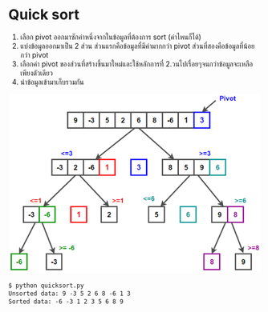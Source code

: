 
# Quick sort  
1. เลือก pivot ออกมาซักค่าหนึ่งจากในข้อมูลที่ต้องการ sort (ค่าไหนก็ได้)  
2. แบ่งข้อมูลออกมาเป็น 2 ส่วน ส่วนแรกคือข้อมูลที่มีค่ามากกว่า pivot ส่วนที่สองคือข้อมูลที่น้อยกว่า pivot  
3. เลือกค่า pivot ของส่วนที่สร้างขึ้นมาใหม่และใช้หลักการที่ 2.วนไปเรื่อยๆจนกว่าข้อมูลจะเหลือเพียงตัวเดียว
4. นำข้อมูลเข้ามาเก็บรวมกัน  

![Quick sort](Quicksort.png)  
  
```
$ python quicksort.py
Unsorted data: 9 -3 5 2 6 8 -6 1 3
Sorted data: -6 -3 1 2 3 5 6 8 9
```
